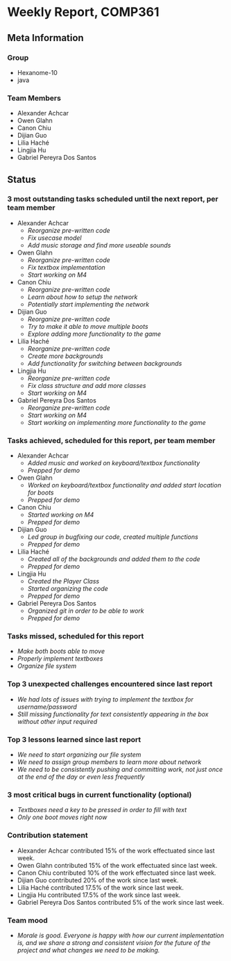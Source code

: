 # Weekly Report, COMP361

## Meta Information

### Group

 * Hexanome-10
 * java

### Team Members

 * Alexander Achcar
 * Owen Glahn
 * Canon Chiu
 * Dijian Guo
 * Lilia Haché
 * Lingjia Hu
 * Gabriel Pereyra Dos Santos

## Status

### 3 most outstanding tasks scheduled until the next report, per team member

 * Alexander Achcar
   * *Reorganize pre-written code*
   * *Fix usecase model*
   * *Add music storage and find more useable sounds*
 * Owen Glahn
   * *Reorganize pre-written code*
   * *Fix textbox implementation*
   * *Start working on M4*
 * Canon Chiu
   * *Reorganize pre-written code*
   * *Learn about how to setup the network*
   * *Potentially start implementing the network*
 * Dijian Guo
   * *Reorganize pre-written code*
   * *Try to make it able to move multiple boots*
   * *Explore adding more functionality to the game*
 * Lilia Haché
   * *Reorganize pre-written code*
   * *Create more backgrounds*
   * *Add functionality for switching between backgrounds*
 * Lingjia Hu
   * *Reorganize pre-written code*
   * *Fix class structure and add more classes*
   * *Start working on M4*
 * Gabriel Pereyra Dos Santos
   * *Reorganize pre-written code*
   * *Start working on M4*
   * *Start working on implementing more functionality to the game*

### Tasks achieved, scheduled for this report, per team member

 * Alexander Achcar
   * *Added music and worked on keyboard/textbox functionality*
   * *Prepped for demo*
 * Owen Glahn
   * *Worked on keyboard/textbox functionality and added start location for boots*
   * *Prepped for demo*
 * Canon Chiu
   * *Started working on M4*
   * *Prepped for demo*
 * Dijian Guo
   * *Led group in bugfixing our code, created multiple functions*
   * *Prepped for demo*
 * Lilia Haché
   * *Created all of the backgrounds and added them to the code*
   * *Prepped for demo*
 * Lingjia Hu
   * *Created the Player Class*
   * *Started organizing the code*
   * *Prepped for demo*
 * Gabriel Pereyra Dos Santos
   * *Organized git in order to be able to work*
   * *Prepped for demo*

### Tasks missed, scheduled for this report

 * *Make both boots able to move*
 * *Properly implement textboxes*
 * *Organize file system*

### Top 3 unexpected challenges encountered since last report

 * *We had lots of issues with trying to implement the textbox for username/password*
 * *Still missing functionality for text consistently appearing in the box without other input required*

### Top 3 lessons learned since last report

 * *We need to start organizing our file system*
 * *We need to assign group members to learn more about network*
 * *We need to be consistently pushing and committing work, not just once at the end of the day or even less frequently*

### 3 most critical bugs in current functionality (optional)

 * *Textboxes need a key to be pressed in order to fill with text*
 * *Only one boot moves right now*

### Contribution statement

 * Alexander Achcar contributed 15% of the work effectuated since last week.
 * Owen Glahn contributed 15% of the work effectuated since last week.
 * Canon Chiu contributed 10% of the work effectuated since last week.
 * Dijian Guo contributed 20% of the work since last week.
 * Lilia Haché contributed 17.5% of the work since last week.
 * Lingjia Hu contributed 17.5% of the work since last week.
 * Gabriel Pereyra Dos Santos contributed 5% of the work since last week.

### Team mood

 * *Morale is good. Everyone is happy with how our current implementation is, and we share a strong and consistent vision for the future of the project and what changes we need to be making.*
